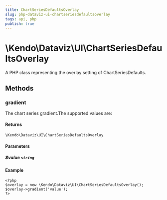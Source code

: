 ```yaml
---
title: ChartSeriesDefaultsOverlay
slug: php-dataviz-ui-chartseriesdefaultsoverlay
tags: api, php
publish: true
---
```


# \Kendo\Dataviz\UI\ChartSeriesDefaultsOverlay

A PHP class representing the overlay setting of ChartSeriesDefaults.


## Methods

### gradient
The chart series gradient.The supported values are:

#### Returns
`\Kendo\Dataviz\UI\ChartSeriesDefaultsOverlay`

#### Parameters

##### $value `string`



#### Example 
    <?php
    $overlay = new \Kendo\Dataviz\UI\ChartSeriesDefaultsOverlay();
    $overlay->gradient('value');
    ?>

